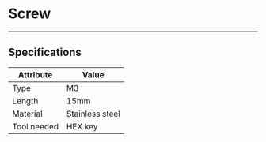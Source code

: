 # Screw

---



## Specifications

|Attribute |Value|
|---|---|
|Type|M3|
|Length|15mm|
|Material|Stainless steel|
|Tool needed|HEX key|
